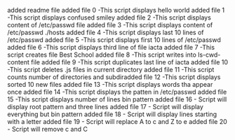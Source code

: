 added readme file
added file 0 -This script displays hello world
added file 1 -This script displays confused smiley
added file 2 -This script displays content of /etc/passwd file
added file 3 -This script displays content of /etc/passwd ./hosts
added file 4 -This script displays last 10 lines of /etc/passwd
added file 5 -This script displays first 10 lines of /etc/passwd
added file 6 -This script displays third line of file iacta
added file 7 -This script creates file Best School
added file 8 -This script writes into ls-cwd-content file
added file 9 -This script duplicates last line of iacta
added file 10 -This script deletes .js files in current directory
added file 11 -This script counts number of directories and subdiradded file 12 -This script displays sorted 10 new files
added file 13 -This script displays words tha appear once
added file 14 -This script displays the patten in /etc/passwd
added file 15 -This script displays number of lines bin pattern
added file 16 - Script will display root pattern and three lines
added file 17 - Script will display everything but bin pattern
added file 18 - Script will display lines starting with a letter
added file 19 - Script will replace A to c and Z to e
added file 20 - Script will remove c and C
